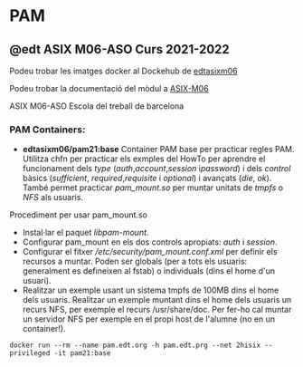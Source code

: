 # PAM 
## @edt ASIX M06-ASO Curs 2021-2022

Podeu trobar les imatges docker al Dockehub de [edtasixm06](https://hub.docker.com/u/edtasixm06/)

Podeu trobar la documentació del mòdul a [ASIX-M06](https://sites.google.com/site/asixm06edt/)

ASIX M06-ASO Escola del treball de barcelona


### PAM Containers:

 * **edtasixm06/pam21:base** Container PAM base per practicar regles PAM. Utilitza chfn per practicar els
   exmples del HowTo per aprendre el funcionament dels *type* (*auth*,*account*,*session* i*password*) i
   dels *control* bàsics (*sufficient*, *required*,*requisite* i *optional*) i avançats (*die*, *ok*).
   També permet practicar *pam_mount.so* per muntar unitats de *tmpfs* o *NFS* als usuaris.

Procediment per usar pam_mount.so

 * Instal·lar el paquet *libpam-mount*.
 * Configurar pam_mount en els dos controls apropiats: *auth* i *session*.
 * Configurar el fitxer */etc/security/pam_mount.conf.xml* per definir els recursos a muntar. Poden ser globals 
   (per a tots els usuaris: generalment es defineixen al fstab) o individuals (dins el home d'un usuari). 
 * Realitzar un exemple usant un sistema tmpfs de 100MB dins el home dels usuaris.
   Realitzar un exemple muntant dins el home dels usuaris un recurs NFS, per exemple el recurs /usr/share/doc. Per fer-ho
   cal muntar un servidor NFS per exemple en el propi host de l'alumne (no en un container!).


``` 
docker run --rm --name pam.edt.org -h pam.edt.prg --net 2hisix --privileged -it pam21:base

```
